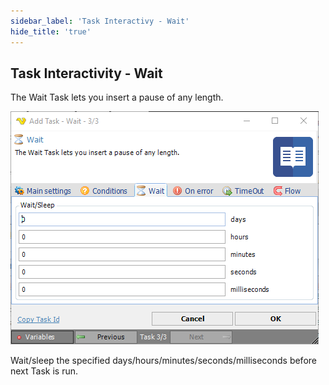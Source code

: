 ```yaml
---
sidebar_label: 'Task Interactivy - Wait'
hide_title: 'true'
---
```


## Task Interactivity - Wait

The Wait Task lets you insert a pause of any length.

![](../../../../../static/img/taskinteractivitywait.png)

Wait/sleep the specified days/hours/minutes/seconds/milliseconds before next Task is run.

